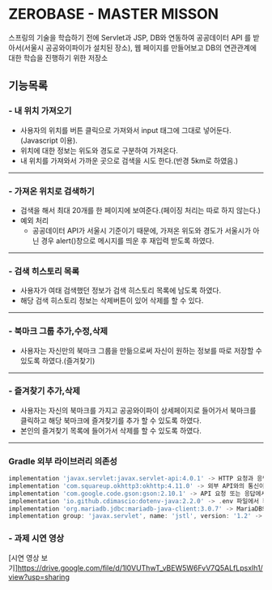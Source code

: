 # ZEROBASE - MASTER MISSON
스프링의 기술을 학습하기 전에 Servlet과 JSP, DB와 연동하여 공공데이터 API 를 받아서(서울시 공공와이파이가 설치된 장소), 웹 페이지를 만들어보고 DB의 연관관계에 대한 학습을 진행하기 위한 저장소

## 기능목록
### - 내 위치 가져오기
- 사용자의 위치를 버튼 클릭으로 가져와서 input 태그에 그대로 넣어둔다.(Javascript 이용).
- 위치에 대한 정보는 위도와 경도로 구분하여 가져온다.
- 내 위치를 가져와서 가까운 곳으로 검색을 시도 한다.(반경 5km로 하였음.)
___


### - 가져온 위치로 검색하기
- 검색을 해서 최대 20개를 한 페이지에 보여준다.(페이징 처리는 따로 하지 않는다.)
- 예외 처리
    - 공공데이터 API가 서울시 기준이기 때문에, 가져온 위도와 경도가 서울시가 아닌 경우 alert()창으로 메시지를 띄운 후 재입력 받도록 하였다.
___

### - 검색 히스토리 목록
- 사용자가 여태 검색했던 정보가 검색 히스토리 목록에 남도록 하였다.
- 해당 검색 히스토리 정보는 삭제버튼이 있어 삭제를 할 수 있다.
___


### - 북마크 그룹 추가,수정,삭제
- 사용자는 자신만의 북마크 그룹을 만듦으로써 자신이 원하는 정보를 따로 저장할 수 있도록 하였다.(즐겨찾기)

___


### - 즐겨찾기 추가,삭제
- 사용자는 자신의 북마크를 가지고 공공와이파이 상세페이지로 들어가서 북마크를 클릭하고 해당 북마크에 즐겨찾기를 추가 할 수 있도록 하였다.
- 본인의 즐겨찾기 목록에 들어가서 삭제를 할 수 있도록 하였다.

---

### Gradle 외부 라이브러리 의존성
```groovy
implementation 'javax.servlet:javax.servlet-api:4.0.1' -> HTTP 요청과 응답을 처리하는 Servlet 구현
implementation 'com.squareup.okhttp3:okhttp:4.11.0' -> 외부 API와의 통신이나 서버 간의 HTTP 요청을 보내고 응답 받는 작업
implementation 'com.google.code.gson:gson:2.10.1' -> API 요청 또는 응답에서 JSON 형식의 데이터를 주고받고 JSON 객체를 다루기 위해
implementation 'io.github.cdimascio:dotenv-java:2.2.0' -> .env 파일에서 환경변수를 로드하고 민감한 파일 정보를 숨기기 위해
implementation 'org.mariadb.jdbc:mariadb-java-client:3.0.7' -> MariaDB와 자바연결
implementation group: 'javax.servlet', name: 'jstl', version: '1.2' -> JSP페이지에서 반복문과 조건문을 태그 형태로 쉽게 처리하기 위해
```


### - 과제 시연 영상
[시연 영상 보기]https://drive.google.com/file/d/1l0VUThwT_vBEW5W6FvV7Q5ALfLpsxlh1/view?usp=sharing
